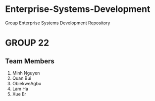 # Enterprise-Systems-Development
Group Enterprise Systems Development Repository
# GROUP 22
## Team Members
1. Minh Nguyen 
2. Quan Bui 
3. ObiekweAgbu
4. Lam Ha 
5. Xue Er

